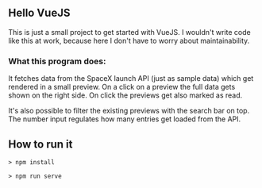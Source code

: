 ## Hello VueJS

This is just a small project to get started with VueJS. I wouldn't write code like this
at work, because here I don't have to worry about maintainability.

### What this program does:

It fetches data from the SpaceX launch API (just as sample data) which get rendered in
a small preview. On a click on a preview the full data gets shown on the right side.
On click the previews get also marked as read.

It's also possible to filter the existing previews with the search bar on top. The number
input regulates how many entries get loaded from the API.

## How to run it

```
> npm install

> npm run serve
```
